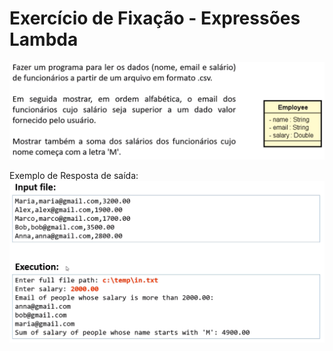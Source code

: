 # Exercício de Fixação - Expressões Lambda
![image](./20-exercicio-fixacao.png)

Exemplo de Resposta de saída:
![image](./20-exercicio-fixacao_exemplo.png)